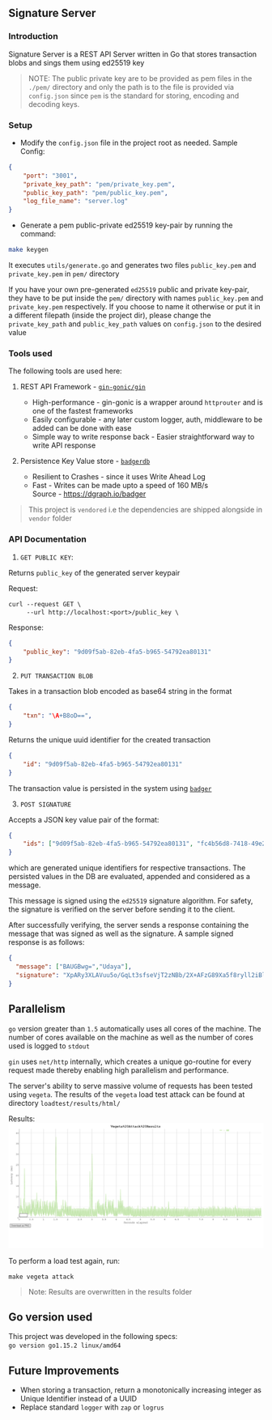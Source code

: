 ## Signature Server

### Introduction

Signature Server is a REST API Server written in Go that stores transaction blobs and sings them using ed25519 key

> NOTE: The public private key are to be provided as pem files in the `./pem/` directory and only the path is to the file is provided via `config.json` since `pem` is the standard for storing, encoding and decoding keys.

### Setup

* Modify the `config.json` file in the project root as needed. Sample Config:
```json
{
    "port": "3001",
    "private_key_path": "pem/private_key.pem",
    "public_key_path": "pem/public_key.pem",
    "log_file_name": "server.log"
}
```

* Generate a pem public-private ed25519 key-pair by running the command:
```sh
make keygen
```

It executes `utils/generate.go` and generates two files `public_key.pem` and `private_key.pem` in `pem/` directory

If you have your own pre-generated `ed25519` public and private key-pair, they have to be put inside the `pem/` directory with names `public_key.pem`  and `private_key.pem` respectively. If you choose to name it otherwise or put it in a different filepath (inside the project dir), please change the `private_key_path` and `public_key_path` values on `config.json` to the desired value

### Tools used

The following tools are used here:
1. REST API Framework - [`gin-gonic/gin`](https://github.com/gin-gonic/gin)
   * High-performance - gin-gonic is a wrapper around `httprouter` and is one of the fastest frameworks
   * Easily configurable - any later custom logger, auth, middleware to be added can be done with ease
   * Simple way to write response back - Easier straightforward way to write API response
  
2. Persistence Key Value store - [`badgerdb`](https://github.com/dgraph-io/badger)
   * Resilient to Crashes - since it uses Write Ahead Log
   * Fast - Writes can be made upto a speed of 160 MB/s \
    Source - https://dgraph.io/badger

> This project is `vendored` i.e the dependencies are shipped alongside in `vendor` folder

### API Documentation

1. `GET PUBLIC KEY`:

Returns `public_key` of the generated server keypair

Request:
```shell
curl --request GET \
     --url http://localhost:<port>/public_key \
```

Response:
```json
{
    "public_key": "9d09f5ab-82eb-4fa5-b965-54792ea80131"
}
```

2. `PUT TRANSACTION BLOB`

Takes in a transaction blob encoded as base64 string in the format 
```json
{
    "txn": "\A+B8oD==",
}
```

Returns the unique uuid identifier for the created transaction
```json
{
    "id": "9d09f5ab-82eb-4fa5-b965-54792ea80131"
}
```

The transaction value is persisted in the system using [`badger`](https://github.com/dgraph-io/badger)

3. `POST SIGNATURE`

Accepts a JSON key value pair of the format:
```json
{
    "ids": ["9d09f5ab-82eb-4fa5-b965-54792ea80131", "fc4b56d8-7418-49e2-b969-8567e7221209"]
}
```
which are generated unique identifiers for respective transactions. The persisted values in the DB are evaluated, appended and considered as a message.

This message is signed using the `ed25519` signature algorithm. For safety, the signature is verified on the server before sending it to the client.

After successfully verifying, the server sends a response containing the message that was signed as well as the signature. A sample signed response is as follows:
```json
{
  "message": ["BAUGBwg=","Udaya"],
  "signature": "XpARy3XLAVuu5o/GqLt3sfseVjT2zNBb/2X+AFzG89Xa5f8ryll2iBlvvZetKI9VonbC+uahFnDWTI7be6k8Bg=="
}
```

## Parallelism
`go` version greater than `1.5` automatically uses all cores of the machine. The number of cores available on the machine as well as the number of cores used is logged to `stdout`

`gin` uses `net/http` internally, which creates a unique go-routine for every request made thereby enabling high parallelism and performance.

The server's ability to serve massive volume of requests has been tested using `vegeta`.
The results of the `vegeta` load test attack can be found at directory `loadtest/results/html/`

Results: \
![Vegeta Result](./loadtest/results/images/vegeta-plot.png)

To perform a load test again, run:
```
make vegeta attack
```
> Note: Results are overwritten in the results folder
>
## Go version used
This project was developed in the following specs: \
`go version go1.15.2 linux/amd64`

## Future Improvements
* When storing a transaction, return a monotonically increasing integer as Unique Identifier instead of a UUID
* Replace standard `logger` with `zap` or `logrus`